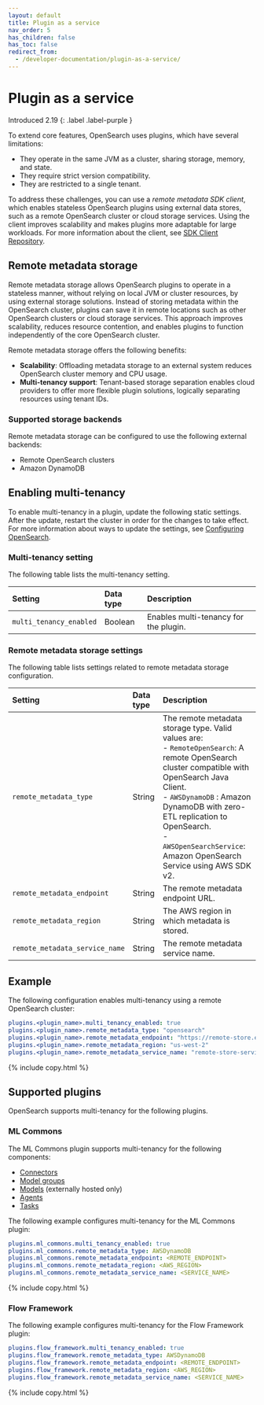 ```yaml
---
layout: default
title: Plugin as a service
nav_order: 5
has_children: false
has_toc: false
redirect_from: 
  - /developer-documentation/plugin-as-a-service/
---
```


# Plugin as a service 
Introduced 2.19
{: .label .label-purple }

To extend core features, OpenSearch uses plugins, which have several limitations:
- They operate in the same JVM as a cluster, sharing storage, memory, and state.
- They require strict version compatibility.
- They are restricted to a single tenant.

To address these challenges, you can use a _remote metadata SDK client_, which enables stateless OpenSearch plugins using external data stores, such as a remote OpenSearch cluster or cloud storage services. Using the client improves scalability and makes plugins more adaptable for large workloads. For more information about the client, see [SDK Client Repository](https://github.com/opensearch-project/opensearch-remote-metadata-sdk).

## Remote metadata storage

Remote metadata storage allows OpenSearch plugins to operate in a stateless manner, without relying on local JVM or cluster resources, by using external storage solutions. Instead of storing metadata within the OpenSearch cluster, plugins can save it in remote locations such as other OpenSearch clusters or cloud storage services. This approach improves scalability, reduces resource contention, and enables plugins to function independently of the core OpenSearch cluster.  

Remote metadata storage offers the following benefits:

- **Scalability**: Offloading metadata storage to an external system reduces OpenSearch cluster memory and CPU usage.  
- **Multi-tenancy support**: Tenant-based storage separation enables cloud providers to offer more flexible plugin solutions, logically separating resources using tenant IDs. 

### Supported storage backends

Remote metadata storage can be configured to use the following external backends:

- Remote OpenSearch clusters
- Amazon DynamoDB

## Enabling multi-tenancy
 
To enable multi-tenancy in a plugin, update the following static settings. After the update, restart the cluster in order for the changes to take effect. For more information about ways to update the settings, see [Configuring OpenSearch]({{site.url}}{{site.baseurl}}/install-and-configure/configuring-opensearch/).

###  Multi-tenancy setting

The following table lists the multi-tenancy setting.

| Setting | Data type | Description |
|:---|:---|:---|
| `multi_tenancy_enabled` | Boolean | Enables multi-tenancy for the plugin. |

###  Remote metadata storage settings

The following table lists settings related to remote metadata storage configuration.

| Setting | Data type | Description |
|:---|:---|:---|
| `remote_metadata_type` | String | The remote metadata storage type. Valid values are: <br> - `RemoteOpenSearch`: A remote OpenSearch cluster compatible with OpenSearch Java Client. <br> - `AWSDynamoDB` : Amazon DynamoDB with zero-ETL replication to OpenSearch. <br> - `AWSOpenSearchService`: Amazon OpenSearch Service using AWS SDK v2. |
| `remote_metadata_endpoint` | String | The remote metadata endpoint URL. |
| `remote_metadata_region` | String | The AWS region in which metadata is stored. |
| `remote_metadata_service_name` | String | The remote metadata service name. |

## Example

The following configuration enables multi-tenancy using a remote OpenSearch cluster:

```yaml
plugins.<plugin_name>.multi_tenancy_enabled: true
plugins.<plugin_name>.remote_metadata_type: "opensearch"
plugins.<plugin_name>.remote_metadata_endpoint: "https://remote-store.example.com"
plugins.<plugin_name>.remote_metadata_region: "us-west-2"
plugins.<plugin_name>.remote_metadata_service_name: "remote-store-service"
```
{% include copy.html %}

## Supported plugins

OpenSearch supports multi-tenancy for the following plugins.

### ML Commons 

The ML Commons plugin supports multi-tenancy for the following components:

- [Connectors]({{site.url}}{{site.baseurl}}/ml-commons-plugin/remote-models/connectors/)
- [Model groups]({{site.url}}{{site.baseurl}}/ml-commons-plugin/model-access-control/#model-groups)
- [Models]({{site.url}}{{site.baseurl}}/ml-commons-plugin/integrating-ml-models/) (externally hosted only)
- [Agents]({{site.url}}{{site.baseurl}}/ml-commons-plugin/agents-tools/index/#agents)
- [Tasks]({{site.url}}{{site.baseurl}}/ml-commons-plugin/api/tasks-apis/index/)

The following example configures multi-tenancy for the ML Commons plugin:

```yaml
plugins.ml_commons.multi_tenancy_enabled: true
plugins.ml_commons.remote_metadata_type: AWSDynamoDB
plugins.ml_commons.remote_metadata_endpoint: <REMOTE_ENDPOINT>
plugins.ml_commons.remote_metadata_region: <AWS_REGION>
plugins.ml_commons.remote_metadata_service_name: <SERVICE_NAME>
```
{% include copy.html %}

### Flow Framework

The following example configures multi-tenancy for the Flow Framework plugin:

```yaml
plugins.flow_framework.multi_tenancy_enabled: true
plugins.flow_framework.remote_metadata_type: AWSDynamoDB
plugins.flow_framework.remote_metadata_endpoint: <REMOTE_ENDPOINT>
plugins.flow_framework.remote_metadata_region: <AWS_REGION>
plugins.flow_framework.remote_metadata_service_name: <SERVICE_NAME>
```
{% include copy.html %}